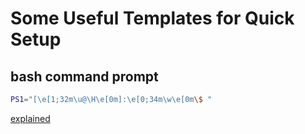 # Some Useful Templates for Quick Setup

## bash command prompt
```bash
PS1="[\e[1;32m\u@\H\e[0m]:\e[0;34m\w\e[0m\$ "
```
[explained](https://phoenixnap.com/kb/change-bash-prompt-linux)
```

```